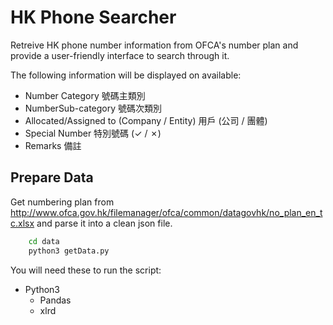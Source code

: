 # HK Phone Searcher

Retreive HK phone number information from OFCA's number plan and provide a user-friendly interface to search through it.

The following information will be displayed on available:
 - Number Category 號碼主類別
 - NumberSub-category 號碼次類別
 - Allocated/Assigned to (Company / Entity) 用戶 (公司 / 團體)
 - Special Number 特別號碼 (✓ / ✗)
 - Remarks 備註

## Prepare Data

Get numbering plan from http://www.ofca.gov.hk/filemanager/ofca/common/datagovhk/no_plan_en_tc.xlsx and parse it into a clean json file.

``` bash
    cd data
    python3 getData.py
```    

You will need these to run the script:
 - Python3
    - Pandas
    - xlrd